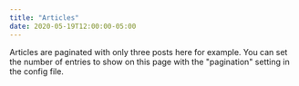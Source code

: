```yaml
---
title: "Articles"
date: 2020-05-19T12:00:00-05:00
---
```

Articles are paginated with only three posts here for example. You can set the number of entries to show on this page with the "pagination" setting in the config file.
